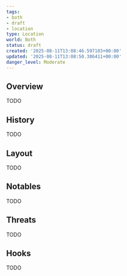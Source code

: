 ```yaml
---
tags:
- both
- draft
- location
type: Location
world: Both
status: draft
created: '2025-08-11T13:08:46.597103+00:00'
updated: '2025-08-11T13:08:50.386411+00:00'
danger_level: Moderate
---
```



## Overview

TODO
## History

TODO
## Layout

TODO
## Notables

TODO
## Threats

TODO
## Hooks

TODO
